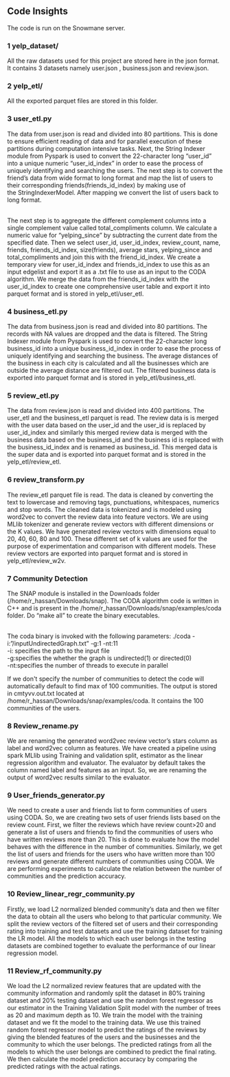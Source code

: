 ## Code Insights

The code is run on the Snowmane server.

### 1 yelp_dataset/
All the raw datasets used for this project are stored here in the json format. It contains 3 datasets namely user.json , business.json and review.json.

### 2 yelp_etl/
All the exported parquet files are stored in this folder.

### 3 user_etl.py
The data from user.json is read and divided into 80 partitions. This is done to ensure efficient reading of data and for parallel execution of these partitions during computation intensive tasks.
Next, the String Indexer module from Pyspark is used to convert the 22-character long “user_id” into a unique numeric “user_id_index” in order to ease the process of uniquely identifying and searching the users. The next step is to convert the friend’s data from wide format to long format and map the list of users to their corresponding friends(friends_id_index) by making use of the StringIndexerModel. After mapping we convert the list of users back to long format.

<br/>The next step is to aggregate the different complement columns into a single complement value called total_compliments column. We calculate a numeric value for “yelping_since” by subtracting the current date from the specified date. Then we select user_id, user_id_index, review_count, name, friends, friends_id_index, size(friends), average stars, yelping_since and total_compliments and join this with the friend_id_index. We create a temporary view for user_id_index and friends_id_index to use this as an input edgelist and export it as a .txt file to use as an input to the CODA algorithm. We merge the data from the friends_id_index with the user_id_index to create one comprehensive user table and export it into parquet format and is stored in yelp_etl/user_etl. 
        
### 4 business_etl.py
The data from business.json is read and divided into 80 partitions. The records with NA values are dropped and the data is filtered. The String Indexer module from Pyspark is used to convert the 22-character long business_id into a unique business_id_index in order to ease the process of uniquely identifying and searching the business. The average distances of the business in each city is calculated and all the businesses which are outside the average distance are filtered out. The filtered business data is exported into parquet format and is stored in yelp_etl/business_etl.
        
### 5  review_etl.py
The data from review.json is read and divided into 400 partitions. The user_etl and the business_etl parquet is read. The review data is is merged with the user data based on the user_id and the user_id is replaced by user_id_index and similarly this merged review data is merged with the business data based on the business_id and the business id is replaced with the business_id_index and is renamed as business_id. This merged data is the super data and is exported into parquet format and is stored in the yelp_etl/review_etl.
        
### 6 review_transform.py
The review_etl parquet file is read. The data is cleaned by converting the text to lowercase and removing tags, punctuations, whitespaces, numerics and stop words. The cleaned data is tokenized and is modeled using word2vec to convert the review data into feature vectors. We are using MLlib tokenizer and generate review vectors with different dimensions or the K values. We have generated review vectors with dimensions equal to 20, 40, 60, 80 and 100. These different set of k values are used for the purpose of experimentation and comparison with different models. These review vectors are exported into parquet format and is stored in yelp_etl/review_w2v.
        
### 7 Community Detection
The SNAP module is installed in the Downloads folder (/home/r_hassan/Downloads/snap). The CODA algorithm code is written in C++ and is present in the /home/r_hassan/Downloads/snap/examples/coda folder. Do “make all” to create the binary executables. 

<br/>The coda binary is invoked with the following parameters:
./coda -i:”/inputUndirectedGraph.txt” -g:1 -nt:11<br/>
-i: specifies the path to the input file<br/>
-g:specifies the whether the graph is undirected(1) or directed(0) <br/>
-nt:specifies the number of threads to execute in parallel <br/>

If we don't specify the number of communities to detect the code will automatically default to find max of 100 communities. The output is stored in cmtyvv.out.txt located at /home/r_hassan/Downloads/snap/examples/coda. It contains the 100 communities of the users.
        
### 8 Review_rename.py
We are renaming the generated word2vec review vector’s stars column as label and word2vec column as features. We have created a pipeline using spark MLlib using Training and validation split, estimator as the linear regression algorithm and evaluator. The evaluator by default takes the column named label and features as an input. So, we are renaming the output of word2vec results similar to the evaluator. 
        
### 9 User_friends_generator.py                                                                                                                                                                                                                                                                                                                                                                                                            
We need to create a user and friends list to form communities of users using CODA. So, we are creating two sets of user friends lists based on the review count. First, we filter the reviews which have review count>20 and generate a list of users and friends to find the communities of users who have written reviews more than 20. This is done to evaluate how the model behaves with the difference in the number of communities. Similarly, we get the list of users and friends for the users who have written more than 100 reviews and generate different numbers of communities using CODA. We are performing experiments to calculate the relation between the number of communities and the prediction accuracy. 
        
### 10 Review_linear_regr_community.py
Firstly, we load L2 normalized blended community’s data and then we filter the data to obtain all the users who belong to that particular community. We split the review vectors of the filtered set of users and their corresponding rating into training and test datasets and use the training dataset for training the LR model.  All the models to which each user belongs in the testing datasets are combined together to evaluate the performance of our linear regression model. 
        
### 11 Review_rf_community.py
We load the L2 normalized review features that are updated with the community information and randomly split the dataset in 80% training dataset and 20% testing dataset and use the random forest regressor as our estimator in the Training Validation Split model with the number of trees as 20 and maximum depth as 10. We train the model with the training dataset and we fit the model to the training data. We use this trained random forest regressor model to predict the ratings of the reviews by giving the blended features of the users and the businesses and the community to which the user belongs. The predicted ratings from all the models to which the user belongs are combined to predict the final rating. We then calculate the model prediction accuracy by comparing the predicted ratings with the actual ratings.
